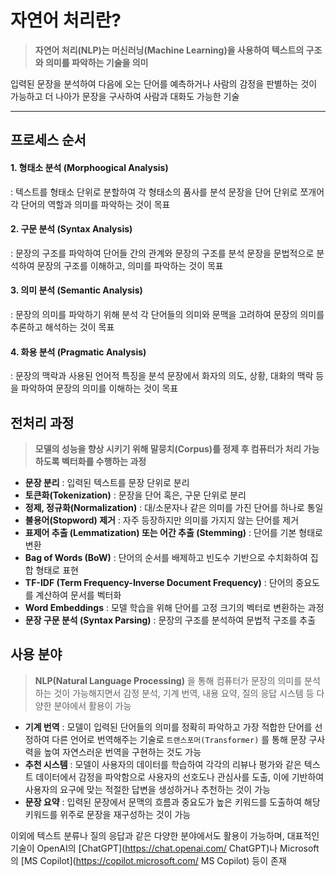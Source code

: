 
# 자연어 처리란?

>**자연어 처리(NLP)는 머신러닝(Machine Learning)을 사용하여 텍스트의 구조와 의미를 파악하는 기술을 의미**

입력된 문장을 분석하여 다음에 오는 단어를 예측하거나 사람의 감정을 판별하는 것이 가능하고 더 나아가 문장을 구사하여 사람과 대화도 가능한 기술
*****
## 프로세스 순서

#### 1. 형태소 분석 (Morphoogical Analysis)
: 텍스트를 형태소 단위로 분할하여 각 형태소의 품사를 분석
  문장을 단어 단위로 쪼개어 각 단어의 역할과 의미를 파악하는 것이 목표
#### 2. 구문 분석 (Syntax Analysis)
: 문장의 구조를 파악하여 단어들 간의 관계와 문장의 구조를 분석
  문장을 문법적으로 분석하여 문장의 구조를 이해하고, 의미를 파악하는 것이 목표
#### 3. 의미 분석 (Semantic Analysis)
: 문장의 의미를 파악하기 위해 분석
  각 단어들의 의미와 문맥을 고려하여 문장의 의미를 추론하고 해석하는 것이 목표
#### 4. 화용 분석 (Pragmatic Analysis)
: 문장의 맥락과 사용된 언어적 특징을 분석
  문장에서 화자의 의도, 상황, 대화의 맥락 등을 파악하여 문장의 의미를 이해하는 것이 목표

## 전처리 과정

>**모델의 성능을 향상 시키기 위해 말뭉치(Corpus)를 정제 후 컴퓨터가 처리 가능하도록 벡터화를 수행하는 과정**

- **문장 분리** : 입력된 텍스트를 문장 단위로 분리
- **토큰화(Tokenization)** : 문장을 단어 혹은, 구문 단위로 분리
- **정제, 정규화(Normalization)** : 대/소문자나 같은 의미를 가진 단어를 하나로 통일
- **불용어(Stopword) 제거** : 자주 등장하지만 의미를 가지지 않는 단어를 제거
- **표제어 추출 (Lemmatization) 또는 어간 추출 (Stemming)** : 단어를 기본 형태로 변환
- **Bag of Words (BoW)** : 단어의 순서를 배제하고 빈도수 기반으로 수치화하여 집합 형태로 표현
- **TF-IDF (Term Frequency-Inverse Document Frequency)** : 단어의 중요도를 계산하여 문서를 벡터화
- **Word Embeddings** : 모델 학습을 위해 단어를 고정 크기의 벡터로 변환하는 과정
- **문장 구문 분석 (Syntax Parsing)** : 문장의 구조를 분석하여 문법적 구조를 추출

## 사용 분야

>**NLP(Natural Language Processing)** 을 통해 컴퓨터가 문장의 의미를 분석하는 것이 가능해지면서 감정 분석, 기계 번역, 내용 요약, 질의 응답 시스템 등 다양한 분야에서 활용이 가능

- **기계 번역** : 모델이 입력된 단어들의 의미를 정확히 파악하고 가장 적합한 단어를 선정하여 다른 언어로 번역해주는 기술로 `트랜스포머(Transformer)` 를 통해 문장 구사력을 높여 자연스러운 번역을 구현하는 것도 가능
- **추천 시스템** : 모델이 사용자의 데이터를 학습하여 각각의 리뷰나 평가와 같은 텍스트 데이터에서 감정을 파악함으로 사용자의 선호도나 관심사를 도출, 이에 기반하여 사용자의 요구에 맞는 적절한 답변을 생성하거나 추천하는 것이 가능
- **문장 요약** : 입력된 문장에서 문맥의 흐름과 중요도가 높은 키워드를 도출하여 해당 키워드를 위주로 문장을 재구성하는 것이 가능

이외에 텍스트 분류나 질의 응답과 같은 다양한 분야에서도 활용이 가능하며, 대표적인 기술이 OpenAI의 [ChatGPT](https://chat.openai.com/ ChatGPT)나 Microsoft의 [MS Copilot](https://copilot.microsoft.com/ MS Copilot) 등이 존재
